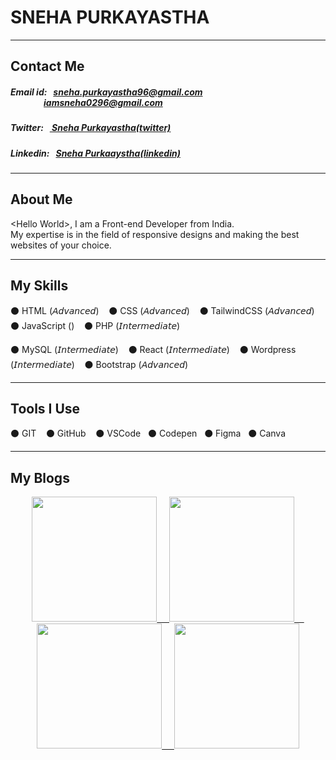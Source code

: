 <h1>SNEHA PURKAYASTHA</h1>

<hr>

<h2>Contact Me</h2>
<h5>Email id: &nbsp;
  <a href="mailto:sneha.purkayastha96@gmail.com">sneha.purkayastha96@gmail.com </a><br>&nbsp; &nbsp; &nbsp; &nbsp; &nbsp; &nbsp; &nbsp; &nbsp; 
  <a href="mailto:iamsneha0296@gmail.com">iamsneha0296@gmail.com</a>         
</h5>
<h5>
  Twitter: &nbsp;
  <a href="https://twitter.com/SnehaPurkayast8">&nbsp;Sneha Purkayastha(twitter)</a>  
</h5>
<h5>
  Linkedin: &nbsp;
  <a href="https://www.linkedin.com/in/sneha-purkayastha-3b3aa1160/">Sneha Purkaaystha(linkedin)</a>  
</h5>

<hr>

<h2>About Me</h2>
<p>&lt;Hello World&gt;, I am a Front-end Developer from India.<br>My expertise is in the field of responsive designs and making the best websites of your choice.</p>

<hr>

<h2>My Skills</h2>
<div>
  <p>⚫ HTML (𝘈𝘥𝘷𝘢𝘯𝘤𝘦𝘥) &nbsp;&nbsp;  ⚫ CSS (𝘈𝘥𝘷𝘢𝘯𝘤𝘦𝘥) &nbsp;&nbsp;  ⚫ TailwindCSS (𝘈𝘥𝘷𝘢𝘯𝘤𝘦𝘥) &nbsp;&nbsp; ⚫ JavaScript () &nbsp;&nbsp;  ⚫ PHP (𝘐𝘯𝘵𝘦𝘳𝘮𝘦𝘥𝘪𝘢𝘵𝘦) &nbsp;&nbsp;</p>    
  <p>⚫ MySQL (𝘐𝘯𝘵𝘦𝘳𝘮𝘦𝘥𝘪𝘢𝘵𝘦) &nbsp;&nbsp;  ⚫ React (𝘐𝘯𝘵𝘦𝘳𝘮𝘦𝘥𝘪𝘢𝘵𝘦) &nbsp;&nbsp;  ⚫ Wordpress (𝘐𝘯𝘵𝘦𝘳𝘮𝘦𝘥𝘪𝘢𝘵𝘦) &nbsp;&nbsp;  ⚫ Bootstrap (𝘈𝘥𝘷𝘢𝘯𝘤𝘦𝘥)</p>
</div>

<hr>

<h2>Tools I Use</h2>
<div>
  <p>⚫ GIT &nbsp;&nbsp;  ⚫ GitHub &nbsp;&nbsp; ⚫ VSCode&nbsp;&nbsp;  ⚫ Codepen  &nbsp;&nbsp;⚫ Figma  &nbsp;&nbsp;⚫ Canva</p>    
</div>

<hr>

<h2>My Blogs</h2>
<p align = center>
  <a href = "https://snehapurkayastha.hashnode.dev/10-amazing-vs-code-extensions-for-web-developers"><img src = "https://user-images.githubusercontent.com/58648780/227187406-cd7499a5-9364-4720-abc8-64c4a9e458d6.png" width="200">
    &nbsp;
    &nbsp;
  <a href = "https://snehapurkayastha.hashnode.dev/exploring-the-window-console"><img src = "https://user-images.githubusercontent.com/58648780/227187979-dd40eda8-3b10-4e42-83ad-31d2cc49e8bf.png" width="200">
    &nbsp;
    &nbsp;
  <a href = "https://snehapurkayastha.hashnode.dev/javascript-arrays"><img src = "https://user-images.githubusercontent.com/58648780/227188521-eef5b280-cc01-413b-bf66-42eda31c0f30.png" width="200">
    &nbsp;
    &nbsp;
  <a href = "https://snehapurkayastha.hashnode.dev/everything-you-need-to-know-from-installing-tailwindcss-to-deploying-a-tailwind-website-to-production"><img src = "https://user-images.githubusercontent.com/58648780/227188823-47ba031d-f98e-4bf7-b12e-3fb760b62747.png" width="200">
</p>
